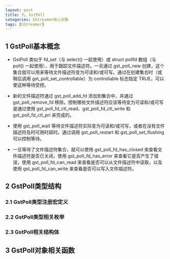 ```yaml
---
layout: post
title: 九、GstPoll
categories: GStreamer核心对象
tags: [GStreamer]
---
```


## 1  GstPoll基本概念

- GstPoll 类似于 fd_set（与 select() 一起使用）或 struct pollfd 数组（与 poll() 一起使用），用于跟踪文件描述符。一旦通过 gst_poll_new 创建，这个集合就可以用来等待文件描述符变为可读和/或可写。通过在创建集合时（或稍后调用 gst_poll_set_controllable）为 controllable 标志指定 TRUE，可以使这种等待受控。

- 新的文件描述符通过 gst_poll_add_fd 添加到集合中，并通过 gst_poll_remove_fd 移除。控制哪些文件描述符应该等待变为可读和/或可写是通过使用 gst_poll_fd_ctl_read、gst_poll_fd_ctl_write 和 gst_poll_fd_ctl_pri 来完成的。

- 使用 gst_poll_wait 等待文件描述符实际变为可读和/或可写，或者在没有文件描述符及时可用时超时。通过调用 gst_poll_restart 和 gst_poll_set_flushing 可以控制等待。

- 一旦等待了文件描述符集合，就可以使用 gst_poll_fd_has_closed 来查看文件描述符是否已关闭，使用 gst_poll_fd_has_error 来查看它是否产生了错误，使用 gst_poll_fd_can_read 来查看是否可以从文件描述符中读取，以及使用 gst_poll_fd_can_write 来查看是否可以写入文件描述符。

## 2  GstPoll类型结构

### 2.1  GstPoll类型注册宏定义

### 2.2  GstPoll类型相关枚举

### 2.3  GstPoll相关结构体

## 3  GstPoll对象相关函数